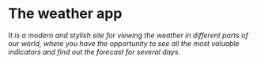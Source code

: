 # The weather app

*It is a modern and stylish site for viewing the weather in different parts of our world, where you have the opportunity to see all the most valuable indicators and find out the forecast for several days.*

